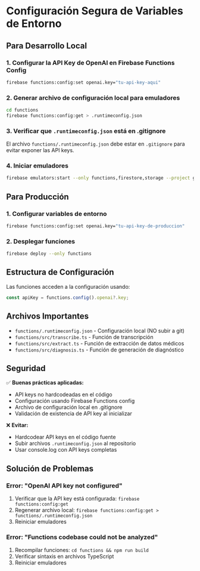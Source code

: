 # Configuración Segura de Variables de Entorno

## Para Desarrollo Local

### 1. Configurar la API Key de OpenAI en Firebase Functions Config
```bash
firebase functions:config:set openai.key="tu-api-key-aqui"
```

### 2. Generar archivo de configuración local para emuladores
```bash
cd functions
firebase functions:config:get > .runtimeconfig.json
```

### 3. Verificar que `.runtimeconfig.json` está en .gitignore
El archivo `functions/.runtimeconfig.json` debe estar en `.gitignore` para evitar exponer las API keys.

### 4. Iniciar emuladores
```bash
firebase emulators:start --only functions,firestore,storage --project gressusapp
```

## Para Producción

### 1. Configurar variables de entorno
```bash
firebase functions:config:set openai.key="tu-api-key-de-produccion"
```

### 2. Desplegar funciones
```bash
firebase deploy --only functions
```

## Estructura de Configuración

Las funciones acceden a la configuración usando:
```typescript
const apiKey = functions.config().openai?.key;
```

## Archivos Importantes

- `functions/.runtimeconfig.json` - Configuración local (NO subir a git)
- `functions/src/transcribe.ts` - Función de transcripción
- `functions/src/extract.ts` - Función de extracción de datos médicos  
- `functions/src/diagnosis.ts` - Función de generación de diagnóstico

## Seguridad

✅ **Buenas prácticas aplicadas:**
- API keys no hardcodeadas en el código
- Configuración usando Firebase Functions config
- Archivo de configuración local en .gitignore
- Validación de existencia de API key al inicializar

❌ **Evitar:**
- Hardcodear API keys en el código fuente
- Subir archivos `.runtimeconfig.json` al repositorio
- Usar console.log con API keys completas

## Solución de Problemas

### Error: "OpenAI API key not configured"
1. Verificar que la API key está configurada: `firebase functions:config:get`
2. Regenerar archivo local: `firebase functions:config:get > functions/.runtimeconfig.json`
3. Reiniciar emuladores

### Error: "Functions codebase could not be analyzed"
1. Recompilar funciones: `cd functions && npm run build`
2. Verificar sintaxis en archivos TypeScript
3. Reiniciar emuladores 